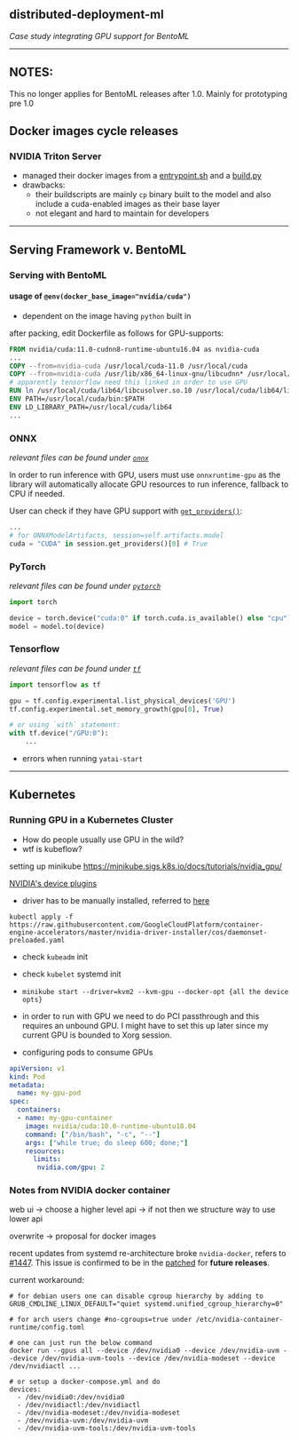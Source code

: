 <h2>distributed-deployment-ml</h2>
<i>Case study integrating GPU support for BentoML</i>
<hr>

## NOTES:

This no longer applies for BentoML releases after 1.0. Mainly for prototyping pre 1.0

## Docker images cycle releases

### <b>NVIDIA Triton Server</b>
- managed their docker images from a [entrypoint.sh](https://github.com/triton-inference-server/server/blob/main/nvidia_entrypoint.sh) and a [build.py](https://github.com/triton-inference-server/server/blob/main/build.py)
- drawbacks:
    - their buildscripts are mainly ```cp``` binary built to the model and also include a cuda-enabled images as their base layer
    - not elegant and hard to maintain for developers
<hr>

## Serving Framework v. BentoML

### <b>Serving with BentoML</b>

#### usage of `@env(docker_base_image="nvidia/cuda")`

- dependent on the image having `python` built in


after packing, edit Dockerfile as follows for GPU-supports:

```dockerfile
FROM nvidia/cuda:11.0-cudnn8-runtime-ubuntu16.04 as nvidia-cuda
...
COPY --from=nvidia-cuda /usr/local/cuda-11.0 /usr/local/cuda
COPY --from=nvidia-cuda /usr/lib/x86_64-linux-gnu/libcudnn* /usr/local/cuda/lib64/
# apparently tensorflow need this linked in order to use GPU
RUN ln /usr/local/cuda/lib64/libcusolver.so.10 /usr/local/cuda/lib64/libcusolver.so.11
ENV PATH=/usr/local/cuda/bin:$PATH
ENV LD_LIBRARY_PATH=/usr/local/cuda/lib64
...

```

### ONNX
_relevant files can be found under [`onnx`](./onnx)_

In order to run inference with GPU, users must use `onnxruntime-gpu` as the library will automatically allocate GPU
resources to run inference, fallback to CPU if needed.

User can check if they have GPU support with [`get_providers()`](https://github.com/microsoft/onnxruntime/blob/78a29aebbcbd0c3b6dab734f221e0f3bf1e24c97/onnxruntime/python/session.py#L49-L86):

```python
...
# for ONNXModelArtifacts, session=self.artifacts.model
cuda = "CUDA" in session.get_providers()[0] # True
```

### PyTorch

_relevant files can be found under [`pytorch`](./pytorch)_

```python
import torch

device = torch.device("cuda:0" if torch.cuda.is_available() else "cpu")
model = model.to(device)
```

### Tensorflow

_relevant files can be found under [`tf`](./tf)_

```python
import tensorflow as tf

gpu = tf.config.experimental.list_physical_devices('GPU')
tf.config.experimental.set_memory_growth(gpu[0], True)

# or using `with` statement:
with tf.device("/GPU:0"):
    ...

```

- errors when running `yatai-start` 

<hr>

## Kubernetes

### Running GPU in a Kubernetes Cluster

- How do people usually use GPU in the wild?
- wtf is kubeflow?

setting up minikube https://minikube.sigs.k8s.io/docs/tutorials/nvidia_gpu/

[NVIDIA's device plugins](https://github.com/NVIDIA/k8s-device-plugin)

- driver has to be manually installed, referred to [here](https://cloud.google.com/kubernetes-engine/docs/how-to/gpus#installing_drivers)

```shell
kubectl apply -f https://raw.githubusercontent.com/GoogleCloudPlatform/container-engine-accelerators/master/nvidia-driver-installer/cos/daemonset-preloaded.yaml
```

- check `kubeadm` init
- check `kubelet` systemd init

- `minikube start --driver=kvm2 --kvm-gpu --docker-opt {all the device opts}`

- in order to run with GPU we need to do PCI passthrough and this requires an unbound GPU. I might have to set this up later since my current GPU is bounded to Xorg session.

- configuring pods to consume GPUs
```yaml
apiVersion: v1
kind: Pod
metadata:
  name: my-gpu-pod
spec:
  containers:
  - name: my-gpu-container
    image: nvidia/cuda:10.0-runtime-ubuntu18.04
    command: ["/bin/bash", "-c", "--"]
    args: ["while true; do sleep 600; done;"]
    resources:
      limits:
       nvidia.com/gpu: 2
```


### <b>Notes from NVIDIA docker container</b>

web ui -> choose a higher level api -> if not then we structure way to use lower api

overwrite -> proposal for docker images

recent updates from systemd re-architecture broke `nvidia-docker`, refers to [#1447](https://github.com/NVIDIA/nvidia-docker/issues/1447). This issue is confirmed to be in the [patched](https://github.com/NVIDIA/nvidia-docker/issues/1447#issuecomment-760189260) for **future releases**.

current workaround:

```shell
# for debian users one can disable cgroup hierarchy by adding to GRUB_CMDLINE_LINUX_DEFAULT="quiet systemd.unified_cgroup_hierarchy=0"

# for arch users change #no-cgroups=true under /etc/nvidia-container-runtime/config.toml

# one can just run the below command 
docker run --gpus all --device /dev/nvidia0 --device /dev/nvidia-uvm --device /dev/nvidia-uvm-tools --device /dev/nvidia-modeset --device /dev/nvidiactl ...

# or setup a docker-compose.yml and do
devices:
  - /dev/nvidia0:/dev/nvidia0
  - /dev/nvidiactl:/dev/nvidiactl
  - /dev/nvidia-modeset:/dev/nvidia-modeset
  - /dev/nvidia-uvm:/dev/nvidia-uvm
  - /dev/nvidia-uvm-tools:/dev/nvidia-uvm-tools
```
